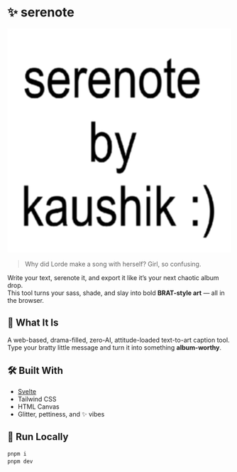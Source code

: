 # ✨ serenote

![serenote banner](static/bratify.jpeg)

> Why did Lorde make a song with herself? Girl, so confusing.

Write your text, serenote it, and export it like it’s your next chaotic album drop.  
This tool turns your sass, shade, and slay into bold **BRAT-style art** — all in the browser.

## 💄 What It Is

A web-based, drama-filled, zero-AI, attitude-loaded text-to-art caption tool.  
Type your bratty little message and turn it into something **album-worthy**.

## 🛠 Built With

- [Svelte](https://svelte.dev)
- Tailwind CSS
- HTML Canvas
- Glitter, pettiness, and ✨ vibes

## 🚀 Run Locally

```bash
pnpm i
pnpm dev
